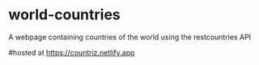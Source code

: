 # world-countries
A webpage containing countries of the world using the restcountries API

#hosted at
https://countriz.netlify.app
